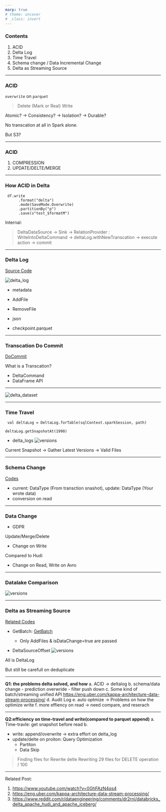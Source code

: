 ```yaml
---
marp: true
# theme: uncover
# _class: invert
---
```


### Contents

1. ACID
2. Delta Log
3. Time Travel
4. Schema change / Data Incremental Change
5. Delta as Streaming Source


---

### ACID

`overwrite` on `parquet`

> Delete (Mark or Real)
> Write

Atomic? -> Consistency? -> Isolation? -> Durable?

No transcation at all in Spark alone.

But S3?

---

### ACID

1. COMPRESSION
2. UPDATE/DELTE/MERGE

---

### How ACID in Delta

```
 df.write
      .format("delta")
      .mode(SaveMode.Overwrite)
      .partitionBy("p")
      .save(s"test_$formatM")
```
Internal:

> DeltaDataSource
-> Sink
-> RelationProvider :
     WriteIntoDeltaCommand ->  deltaLog.withNewTranscation 
     -> execute action  -> commit 

---

### Delta Log

[Source Code](https://github.com/delta-io/delta/blob/master/src/main/scala/org/apache/spark/sql/delta/DeltaLog.scala)

![delta_log](/Users/yoga/Desktop/delta_log.jpg)
- metadata
- AddFile
- RemoveFile

- json
- checkpoint.parquet

---

### Transcation Do Commit

[DoCommit](https://github.com/delta-io/delta/blob/dc20a2739c19744e91d9047228af584c7ce73993/src/main/scala/org/apache/spark/sql/delta/OptimisticTransaction.scala#L407)

What is a Transcation?
- DeltaCommand
- DataFrame API

---

![delta_dataset](/Users/yoga/Desktop/delta_dataset.jpg)

---

### Time Travel

```
 val deltaLog = DeltaLog.forTable(sqlContext.sparkSession, path)
```

```
deltaLog.getSnapshotAt(1990)
```

* delta_logs 
![versions](/Users/yoga/Desktop/versions.jpg)

Current Snapshot -> Gather Latest Versions -> Valid Files

--- 

### Schema Change

[Codes](https://github.com/delta-io/delta/blob/dc20a2739c19744e91d9047228af584c7ce73993/src/main/scala/org/apache/spark/sql/delta/schema/ImplicitMetadataOperation.scala#L50)

- current: DataType (From transction snashot), update: DataType (Your wrote data)
- conversion on read

---

### Data Change

* GDPR

Update/Merge/Delete

* Change on Write

Compared to Hudi

* Change on Read, Write on Avro

---

### Datalake Comparison

![versions](/Users/yoga/Desktop/data_lake.jpg)

---

### Delta as Streaming Source

[Related Codes](https://github.com/delta-io/delta/tree/master/src/main/scala/org/apache/spark/sql/delta/sources)

- GetBatch: [GetBatch](https://github.com/delta-io/delta/blob/dc20a2739c19744e91d9047228af584c7ce73993/src/main/scala/org/apache/spark/sql/delta/sources/DeltaSource.scala#L269)
  
   - Only AddFiles & isDataChange=true are passed

- DeltaSourceOffset
![versions](/Users/yoga/Desktop/delta_offset.jpg)

All is DeltaLog

But still be carefull on deduplicate

---

**Q1: the problems delta solved, and how**
 a. ACID -> deltalog
 b. schema/data change 
    - prediction overwride
    - filter push down
 c. Some kind of batch/streaming unified API
    https://eng.uber.com/kappa-architecture-data-stream-processing/
 d. Audit Log
 e. auto optmize -> Problems on how the optimize write
 f. more effiency on read -> need compare, and reserach


---
**Q2:efficiency on time-travel and write(compared to parquet append)**
a. Time-travle: get snapshot before read
b. 
  - write: append/overwrite -> extra effort on delta_log
  - update/delte on proiton: Query Optimization
    - Partiton
    - Data Skip
   > Finding files for Rewrite delte
   Rewriting 29 files for DELETE operation / 100
 
 ---
 
 Related Post:
 1. https://www.youtube.com/watch?v=0GhFAzN4qs4
 2. https://eng.uber.com/kappa-architecture-data-stream-processing/
 3. https://www.reddit.com/r/dataengineering/comments/dr2rni/databricks_delta_apache_hudi_and_apache_iceberg/























